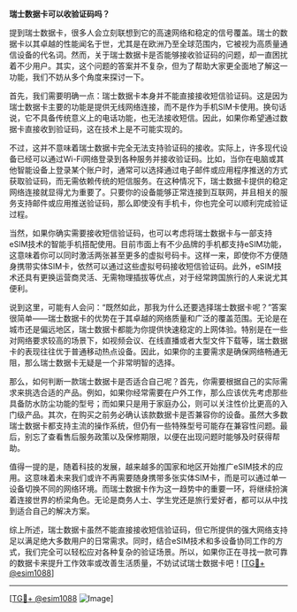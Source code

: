 **瑞士数据卡可以收验证码吗？**

提到瑞士数据卡，很多人会立刻联想到它的高速网络和稳定的信号覆盖。瑞士的数据卡以其卓越的性能闻名于世，尤其是在欧洲乃至全球范围内，它被视为高质量通信设备的代名词。然而，关于瑞士数据卡是否能够接收验证码的问题，却一直困扰着不少用户。其实，这个问题的答案并不复杂，但为了帮助大家更全面地了解这一功能，我们不妨从多个角度来探讨一下。

首先，我们需要明确一点：瑞士数据卡本身并不能直接接收短信验证码。这是因为瑞士数据卡主要的功能是提供无线网络连接，而不是作为手机SIM卡使用。换句话说，它不具备传统意义上的电话功能，也无法接收短信。因此，如果你希望通过数据卡直接收到验证码，这在技术上是不可能实现的。

不过，这并不意味着瑞士数据卡完全无法支持验证码的接收。实际上，许多现代设备已经可以通过Wi-Fi网络登录到各种服务并接收验证码。比如，当你在电脑或其他智能设备上登录某个账户时，通常可以选择通过电子邮件或应用程序推送的方式获取验证码，而无需依赖传统的短信服务。在这种情况下，瑞士数据卡提供的稳定网络连接就显得尤为重要了。只要你的设备能够正常连接到互联网，并且相关的服务支持邮件或应用推送验证码，那么即使没有手机卡，你也完全可以顺利完成验证过程。

当然，如果你确实需要接收短信验证码，也可以考虑将瑞士数据卡与一部支持eSIM技术的智能手机搭配使用。目前市面上有不少品牌的手机都支持eSIM功能，这意味着你可以同时激活两张甚至更多的虚拟号码卡。这样一来，即使你不方便随身携带实体SIM卡，依然可以通过这些虚拟号码接收短信验证码。此外，eSIM技术还具有更换运营商灵活、无需物理插拔等优点，对于经常跨国旅行的人来说尤其便利。

说到这里，可能有人会问：“既然如此，那我为什么还要选择瑞士数据卡呢？”答案很简单——瑞士数据卡的优势在于其卓越的网络质量和广泛的覆盖范围。无论是在城市还是偏远地区，瑞士数据卡都能为你提供快速稳定的上网体验。特别是在一些对网络要求较高的场景下，如视频会议、在线直播或者大型文件下载等，瑞士数据卡的表现往往优于普通移动热点设备。因此，如果你的主要需求是确保网络畅通无阻，那么瑞士数据卡无疑是一个非常明智的选择。

那么，如何判断一款瑞士数据卡是否适合自己呢？首先，你需要根据自己的实际需求来挑选合适的产品。例如，如果你经常需要在户外工作，那么应该优先考虑那些具备防水防尘功能的型号；而如果只是用于家庭办公，则可以关注性价比更高的入门级产品。其次，在购买之前务必确认该款数据卡是否兼容你的设备。虽然大多数瑞士数据卡都支持主流的操作系统，但仍有一些特殊型号可能存在兼容性问题。最后，别忘了查看售后服务政策以及保修期限，以便在出现问题时能够及时获得帮助。

值得一提的是，随着科技的发展，越来越多的国家和地区开始推广eSIM技术的应用。这意味着未来我们或许不再需要随身携带多张实体SIM卡，而是可以通过单一设备切换不同的网络环境。而瑞士数据卡作为这一趋势中的重要一环，将继续扮演着连接世界的桥梁角色。无论是商务人士、学生党还是旅行爱好者，都可以从中找到适合自己的解决方案。

综上所述，瑞士数据卡虽然不能直接接收短信验证码，但它所提供的强大网络支持足以满足绝大多数用户的日常需求。同时，结合eSIM技术和多设备协同工作的方式，我们完全可以轻松应对各种复杂的验证场景。所以，如果你正在寻找一款可靠的数据卡来提升工作效率或改善生活质量，不妨试试瑞士数据卡吧！[[TG💪+ @esim1088](https://t.me/s/esim1088)]

---

[[TG💪+ @esim1088](https://t.me/s/esim1088) ![Image](https://i.postimg.cc/4NQfJmqS/Snipaste-2025-05-13-00-14-12.png)]